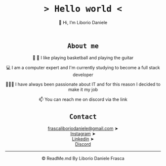 <html lang="it">
  <head>
    <meta charset="utf-8" />
    <meta name="viewport" content="width=device-width, initial-scale=1" />
  </head>
  <body>
    <header>
      <h1 align="center"> <tt>> Hello world <</tt> </h1>
      <p align="center">👋 Hi, I’m Liborio Daniele</p>
    </header>
    <main>
        <h2 align="center"><tt> About me </tt></h2>
      <div align="center">
            <p>🏀 🎸 I like playing basketball and playing the guitar</p>
            <p>💻 I am a computer expert and I'm currently studying to become a full stack developer</p>
            <p>🧑🏻‍💻 I have always been passionate about IT and for this reason I decided to make it my job</p>
            <p>📫 You can reach me on discord via the link</p>
      </div>  
        <h2 align="center"><tt> Contact </tt></h2>
      <p align="center">
        <a
          href="mailto:frascaliboriodaniele@gmail.com"
          >frascaliboriodaniele@gmail.com</a>
        <span> ➤ </span> <br>
        <a href="https://www.instagram.com/dano_fra/">Instagram</a>
        <span> ➤ </span> <br>
        <a href="https://www.linkedin.com/in/dano-fra">Linkedin</a>
        <span> ➤ </span> <br>
        <a href="https://discord.com/channels/@me/1179704138423087177">Discord</a>
        </p>
    </main>
    <footer>
        <hr/>
      <p align="center">&copy ReadMe.md By Liborio Daniele Frasca </p>
    </footer>
  </body>
</html>
